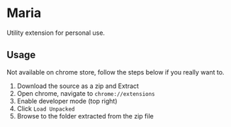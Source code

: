 # Maria

Utility extension for personal use.

## Usage

Not available on chrome store, follow the steps below if you really want to.

1. Download the source as a zip and Extract
2. Open chrome, navigate to `chrome://extensions`
3. Enable developer mode (top right)
4. Click `Load Unpacked`
5. Browse to the folder extracted from the zip file
